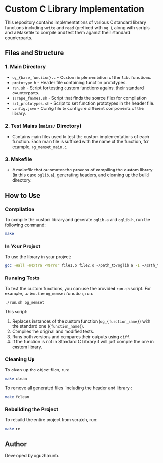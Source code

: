 
# Custom C Library Implementation

This repository contains implementations of various C standard library functions including `write` and `read` (prefixed with `og_`), along with scripts and a Makefile to compile and test them against their standard counterparts.

## Files and Structure

### 1. **Main Directory**
- `og_{base_function}.c` - Custom implementation of the `libc` functions.
- `prototype.h` - Header file containing function prototypes.
- `run.sh` - Script for testing custom functions against their standard counterparts.
- `scrape_fnames.sh` - Script that finds the source files for compilation.
- `set_prototypes.sh` - Script to set function prototypes in the header file.
- `config.json` - Config file to configure different components of the library.
  
### 2. **Test Mains (`mains/` Directory)**
- Contains main files used to test the custom implementations of each function. Each main file is suffixed with the name of the function, for example, `og_memset_main.c`.

### 3. **Makefile**
- A makefile that automates the process of compiling the custom library (in this case `oglib.a`), generating headers, and cleaning up the build directory.

## How to Use

### Compilation
To compile the custom library and generate `oglib.a` and `oglib.h`, run the following command:

```bash
make
```

### In Your Project
To use the library in your project:

```bash
gcc -Wall -Wextra -Werror file1.o file2.o ~/path_to/oglib.a -I ~/path_to/oglib.h
```

### Running Tests
To test the custom functions, you can use the provided `run.sh` script. For example, to test the `og_memset` function, run:

```bash
./run.sh og_memset
```

This script:
1. Replaces instances of the custom function (`og_{function_name}`) with the standard one (`{function_name}`).
2. Compiles the original and modified tests.
3. Runs both versions and compares their outputs using `diff`.
4. If the function is not in Standard C Library it will just compile the one in custom library.

### Cleaning Up
To clean up the object files, run:

```bash
make clean
```

To remove all generated files (including the header and library):

```bash
make fclean
```

### Rebuilding the Project
To rebuild the entire project from scratch, run:

```bash
make re
```

## Author
Developed by oguzharunb.
